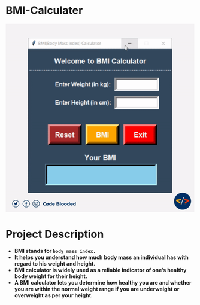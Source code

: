 # BMI-Calculater

![BMI calc](./vid.gif)

# Project Description

- **BMI stands for `body mass index.`**
- **It helps you understand how much body mass an individual has with regard to his weight and height.**
- **BMI calculator is widely used as a reliable indicator of one’s healthy body weight for their height.**
- **A BMI calculator lets you determine how healthy you are and whether you are within the normal weight range if you are underweight or overweight as per your height.**


